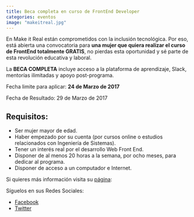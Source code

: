 ```yaml
---
title: Beca completa en curso de FrontEnd Developer
categories: eventos
image: "makeitreal.jpg"
---
```


En Make it Real están comprometidos con la inclusión tecnológica. Por eso, está abierta una convocatoria para **una mujer que quiera realizar el curso de FrontEnd totalmente GRATIS**, no pierdas esta oportunidad y sé parte de esta revolución educativa y laboral.

La **BECA COMPLETA** incluye acceso a la plataforma de aprendizaje, Slack, mentorías ilimitadas y apoyo post-programa.

Fecha limite para aplicar: **24 de Marzo de 2017**

Fecha de Resultado: 29 de Marzo de 2017


## Requisitos:

* Ser mujer mayor de edad.
* Haber empezado por su cuenta (por cursos online o estudios relacionados con Ingeniería de Sistemas).
* Tener un interés real por el desarrollo Web Front End.
* Disponer de al menos 20 horas a la semana, por ocho meses, para dedicar al programa.
* Disponer de acceso a un computador e Internet.

Si quieres más información visita su [página](https://makeitreal.camp/scholarships):

Síguelos en sus Redes Sociales:
* [Facebook](https://www.facebook.com/makeitrealcamp)
* [Twitter](http://twitter.com/makeitrealcamp)
